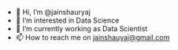 - 👋 Hi, I’m @jainshauryaj
- 👀 I’m interested in Data Science
- 🌱 I’m currently working as Data Scientist
- 📫 How to reach me on jainshauyaj@gmail.com

<!---
jainshauryaj/jainshauryaj is a ✨ special ✨ repository because its `README.md` (this file) appears on your GitHub profile.
You can click the Preview link to take a look at your changes.
--->
